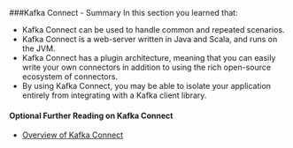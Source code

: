 ###Kafka Connect - Summary
In this section you learned that:

* Kafka Connect can be used to handle common and repeated scenarios.
* Kafka Connect is a web-server written in Java and Scala, and runs on the JVM.
* Kafka Connect has a plugin architecture, meaning that you can easily write your own connectors in addition to using the rich open-source ecosystem of connectors.
* By using Kafka Connect, you may be able to isolate your application entirely from integrating with a Kafka client library.


#### Optional Further Reading on Kafka Connect
* [Overview of Kafka Connect](https://docs.confluent.io/current/connect/concepts.html)


